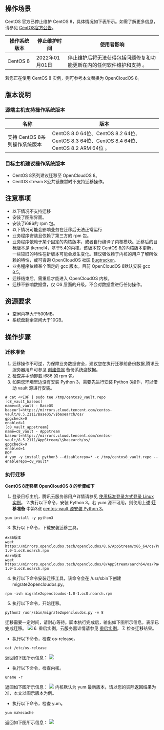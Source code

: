 ## 操作场景
CentOS 官方已停止维护 CentOS 8，具体情况如下表所示。如需了解更多信息，请参见 [CentOS官方公告](https://blog.centos.org/2020/12/future-is-centos-stream/?spm=a2c4g.11174386.n2.3.348f4c07hk46v4)。

| 操作系统版本 | 停止维护时间 | 	使用者影响 |
|---------|---------|---------|
| CentOS 8 | 2022年01月01日|停止维护后将无法获得包括问题修复和功能更新在内的任何软件维护和支持 。|

若您正在使用 CentOS 8 实例，则可参考本文替换为 OpenCloudOS 8。
## 版本说明
### 源端主机支持操作系统版本

| 名称| 版本 | 
|---------|---------|
| 支持 CentOS 8系列操作系统版本| CentOS 8.0 64位、CentOS 8.2 64位、CentOS 8.3 64位、CentOS 8.4 64位、CentOS 8.2 ARM 64位 。| 

### 目标主机建议操作系统版本
- CentOS 8系列建议迁移至 OpenCloudOS 8。
- CentOS stream 8公共镜像暂时不支持迁移操作。

## 注意事项
- 以下情况不支持迁移
 - 安装了图形界面。
 - 安装了i686的 rpm 包。
- 以下情况可能会影响业务在迁移后无法正常运行
 - 业务程序安装且依赖了第三方的 rpm 包。
 - 业务程序依赖于某个固定的内核版本，或者自行编译了内核模块。迁移后的目标版本是 tkernel4，基于5.4的内核。该版本较 CentOS 8的内核版本更新，一些较旧的特性在新版本可能会发生变化。建议强依赖于内核的用户了解所依赖的特性，或可咨询 OpenCloudOS 社区 [Bugtracker](https://bugs.opencloudos.tech/)。
 - 业务程序依赖某个固定的 gcc 版本，目前 OpenCloudOS 8默认安装 gcc 8.5。
- 迁移结束后，需重启才能进入 OpenCloudOS 内核。
- 迁移不影响数据盘，仅 OS 层面的升级，不会对数据盘进行任何操作。

## 资源要求
- 空闲内存大于500MB。
- 系统盘剩余空间大于10GB。

## 操作步骤
[](id:Prepare)
### 迁移准备
1. 迁移操作不可逆，为保障业务数据安全，建议您在执行迁移前备份数据,腾讯云服务器用户可参见 [创建快照](https://cloud.tencent.com/document/product/362/5755) 备份系统盘数据。
2. 检查并手动卸载 i686 的 rpm 包。
3. 如果您环境里边没有安装 Python 3，需要先进行安装 Python 3操作，可以借助 vault 源进行安装。
```plaintexy
# cat <<EOF | sudo tee /tmp/centos8_vault.repo
[c8_vault_baseos]
name=c8_vault - BaseOS
baseurl=https://mirrors.cloud.tencent.com/centos-vault/8.5.2111/BaseOS/\$basearch/os/
gpgcheck=0
enabled=1
[c8_vault_appstream]
name=c8_vault - AppStream
baseurl=https://mirrors.cloud.tencent.com/centos-vault/8.5.2111/AppStream/\$basearch/os/
gpgcheck=0
enabled=1
EOF
# yum -y install python3 --disablerepo=* -c /tmp/centos8_vault.repo --enablerepo=c8_vault*
```

### 执行迁移
**CentOS 8迁移至 OpenCloudOS 8 的步骤如下**
1. 登录目标主机，腾讯云服务器用户详情请参见 [使用标准登录方式登录 Linux 实例](https://cloud.tencent.com/document/product/213/5436)。
2.执行以下命令，安装 Python 3。若 yum 源不可用，则使用上述 **迁移准备** 中第3点 [centos-vault 源安装 Python 3](#Prepare)。
```plaintexy
yum install -y python3
```
3. 执行以下命令，下载安装迁移工具。
```plaintexy
#x86版本
wget https://mirrors.opencloudos.tech/opencloudos/8.6/AppStream/x86_64/os/Packages/migrate2opencloudos-1.0-1.oc8.noarch.rpm
#arm版本
wget https://mirrors.opencloudos.tech/opencloudos/8/AppStream/aarch64/os/Packages/migrate2opencloudos-1.0-1.oc8.noarch.rpm 
```
4. 执行以下命令安装迁移工具，该命令会在 /usr/sbin下创建 migrate2opencloudos.py。
```plaintexy
rpm -ivh migrate2opencloudos-1.0-1.oc8.noarch.rpm
```
5. 执行以下命令，开始迁移。
```plaintexy
python3 /usr/sbin/migrate2opencloudos.py -v 8
```
迁移需要一定时间，请耐心等待。脚本执行完成后，输出如下图所示信息，表示已完成迁移。
![](https://qcloudimg.tencent-cloud.cn/raw/c0118f0b4c20ee45ace4258b44238da2.png)
6. 重启实例，云服务器详情请参见 [重启实例](https://cloud.tencent.com/document/product/213/4928)。
7. 检查迁移结果。
 - 执行以下命令，检查 os-release。
```plaintexy
cat /etc/os-release
```
返回如下图所示信息：
![](https://qcloudimg.tencent-cloud.cn/raw/c345e844566068d5035d32fd7af9401f.png)
 - 执行以下命令，检查内核。
```plaintexy
uname -r
```
返回如下图所示信息：
![](https://qcloudimg.tencent-cloud.cn/raw/ed944b071b0a202763a2096ebf766533.png)
内核默认为 yum 最新版本，请以您的实际返回结果为准，本文以图示版本为例。
 - 执行以下命令，检查 yum。
```plaintexy
yum makecache
```
返回如下图所示信息：
![](https://qcloudimg.tencent-cloud.cn/raw/0e5dd8b1311c7f5b6522b201233bb1f9.png)

